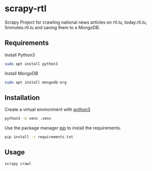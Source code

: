# scrapy-rtl

Scrapy Project for crawling national news articles on rtl.lu, today.rtl.lu, 5minutes.rtl.lu
and saving them to a MongoDB.

## Requirements

Install Python3

```bash
sudo apt install python3
```

Install MongoDB

```bash
sudo apt install mongodb-org
```

## Installation

Create a virtual environment with [python3](https://www.python.org/downloads/source/) 

```bash
python3 -m venv .venv
```

Use the package manager [pip](https://pip.pypa.io/en/stable/) to install the requirements.

```bash
pip install -r requirements.txt
```

## Usage

```bash
scrapy crawl
```

